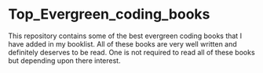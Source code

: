 # Top_Evergreen_coding_books
This repository contains some of the best evergreen coding books that I have added in my booklist. All of these books are very well written and definitely deserves to
be read. One is not required to read all of these books but depending upon there interest.
